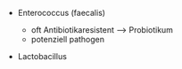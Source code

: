 - Enterococcus (faecalis)
	- oft Antibiotikaresistent --> Probiotikum
	- potenziell pathogen

- Lactobacillus 